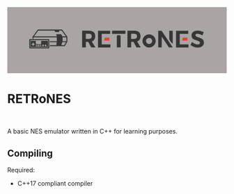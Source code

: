 <img src="images/logo.png" alt="Title" width="1200">

RETRoNES
=============

<br />

A basic NES emulator written in C++ for learning purposes.

## Compiling

Required:
* C++17 compliant compiler